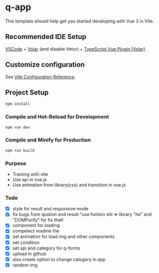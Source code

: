 # q-app

This template should help get you started developing with Vue 3 in Vite.

## Recommended IDE Setup

[VSCode](https://code.visualstudio.com/) + [Volar](https://marketplace.visualstudio.com/items?itemName=Vue.volar) (and disable Vetur) + [TypeScript Vue Plugin (Volar)](https://marketplace.visualstudio.com/items?itemName=Vue.vscode-typescript-vue-plugin).

## Customize configuration

See [Vite Configuration Reference](https://vitejs.dev/config/).

## Project Setup

```sh
npm install
```

### Compile and Hot-Reload for Development

```sh
npm run dev
```

### Compile and Minify for Production

```sh
npm run build
```

### Purpese

- Training with vite
- Use api in vue.js
- Use animation from library(css) and transition in vue.js

### Todo

- [x] style for result and responsive mode
- [x] fix bugs from qustion and result "use funtion shl => library "he" and "DOMPurify" for fix that!
- [x] component for loading
- [x] compelect readme file
- [x] set animation for load img and other components
- [x] set condition
- [x] set api and category for q-forms
- [x] upload in github
- [x] also create option to change catogory in app
- [x] random img
